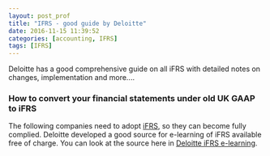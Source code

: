 ```yaml
---
layout: post_prof
title: "IFRS - good guide by Deloitte"
date: 2016-11-15 11:39:52
categories: [accounting, IFRS] 
tags: [IFRS]
---
```



Deloitte has a good comprehensive guide on all iFRS with detailed notes on changes, implementation and more....

### How to convert your financial statements under old UK GAAP to iFRS 

The following companies need to adopt [iFRS], so they can become fully complied.
Deloitte developed a good source for e-learning of iFRS available free of charge. You can look at the 
source here in [Deloitte iFRS e-learning].

[iFRS]: http://www.iasplus.com/en-gb/standards/ifrs-en-gb
[Deloitte iFRS e-learning]: http://www.iasplus.com/en-gb/tag-types/e-learning
